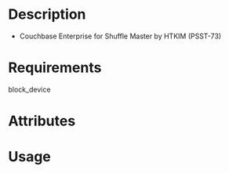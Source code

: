 Description
===========
* Couchbase Enterprise for Shuffle Master by HTKIM (PSST-73)

Requirements
============
block_device

Attributes
==========

Usage
=====

